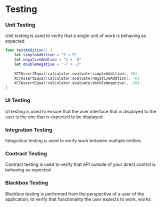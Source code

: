 # Testing
### Unit Testing
Unit testing is used to verify that a single unit of work is behaving as expected

```swift
func testAddition() {
    let simpleAddition = "5 + 5"
    let negativeAddtion = "2 + -8"
    let doubleNegative = "-7 + -3"
        
    XCTAssertEqual(calculator.evaluate(simpleAddition), 10)
    XCTAssertEqual(calculator.evaluate(negativeAddtion), -6)
    XCTAssertEqual(calculator.evaluate(doubleNegative), -10)
}
```

### UI Testing
UI testing is used to ensure that the user interface that is displayed to the user is the one that is expected to be displayed

### Integration Testing
Integration testing is used to verify work between multiple entities

### Contract Testing
Contract testing is used to verify that API outside of your direct control is behaving as expected

### Blackbox Testing
Blackbox testing is performed from the perspective of a user of the application, to verify that functionality the user expects to work, works
